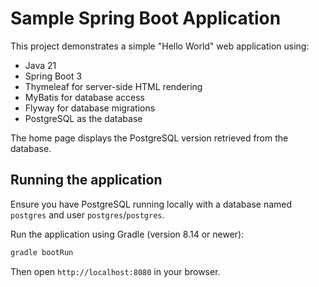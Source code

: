 # Sample Spring Boot Application

This project demonstrates a simple "Hello World" web application using:

- Java 21
- Spring Boot 3
- Thymeleaf for server-side HTML rendering
- MyBatis for database access
- Flyway for database migrations
- PostgreSQL as the database

The home page displays the PostgreSQL version retrieved from the database.

## Running the application

Ensure you have PostgreSQL running locally with a database named `postgres` and user `postgres`/`postgres`.

Run the application using Gradle (version 8.14 or newer):

```bash
gradle bootRun
```

Then open `http://localhost:8080` in your browser.
